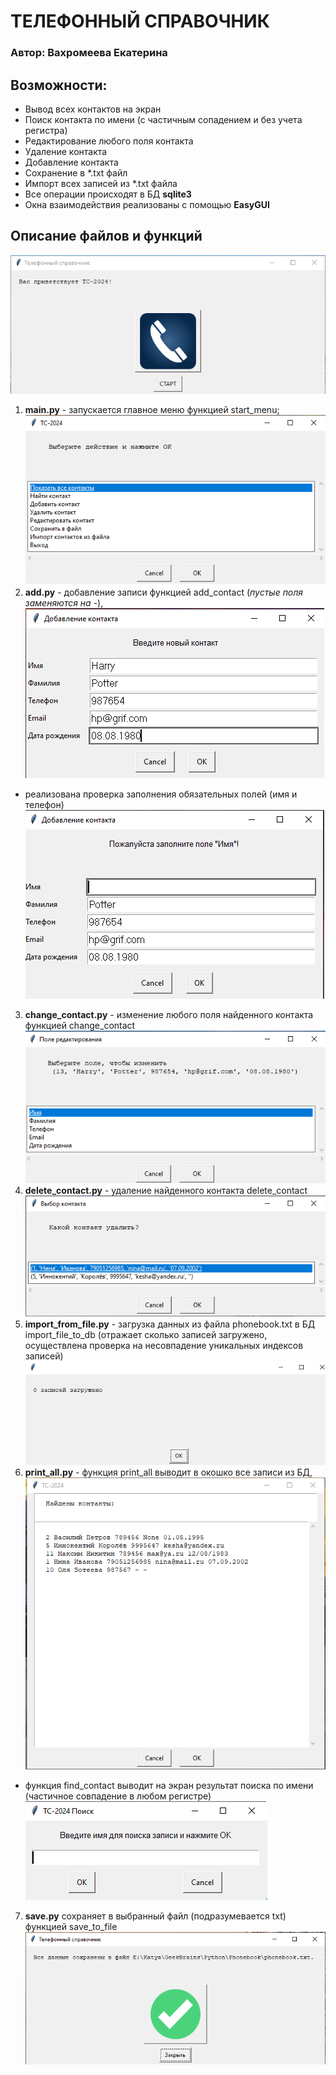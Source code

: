 # ТЕЛЕФОННЫЙ СПРАВОЧНИК
### Автор: Вахромеева Екатерина

## Возможности:
* Вывод всех контактов на экран
* Поиск контакта по имени (с частичным сопадением и без учета регистра)
* Редактирование любого поля контакта
* Удаление контакта
* Добавление контакта
* Сохранение в *.txt файл
* Импорт всех записей из *.txt файла
* Все операции происходят в БД **sqlite3**
* Окна взаимодействия реализованы с помощью  **EasyGUI**




## Описание файлов и функций
![Старт](pics_for_readme/start.png)
1. **main.py** - запускается главное меню функцией start_menu;
![Главное меню](pics_for_readme/main_menu.png)
2. **add.py** - добавление записи функцией add_contact (*пустые поля заменяются на -*), 
![Добавление контакта](pics_for_readme/add_contact.png)
* реализована проверка заполнения обязательных полей (имя и телефон)
![Пропущено имя при добавлении контакта](pics_for_readme/add_contact_check_name.png)
3. **change_contact.py** - изменение любого поля найденного контакта функцией change_contact
![Изменение контакта](pics_for_readme/edit_menu.png)
4. **delete_contact.py** - удаление найденного контакта delete_contact
![Удаление контакта](pics_for_readme/delete_choice.png)
5. **import_from_file.py** - загрузка данных из файла phonebook.txt в БД import_file_to_db (отражает сколько записей загружено, осуществлена проверка на несовпадение уникальных индексов записей)
![Результат импорта из файла в БД](pics_for_readme/msg_import_file.png)
6. **print_all.py** - функция print_all выводит в окошко все записи из БД, 
![Вывод всех контактов](pics_for_readme/show_all_contacts.png)
* функция find_contact выводит на экран результат поиска по имени (частичное совпадение в любом регистре)
![Вывод найденных записей](pics_for_readme/search_window.png)
7. **save.py** сохраняет в выбранный файл (подразумевается txt) функцией save_to_file
![Сохранение записей в файл](pics_for_readme/ok_msg_save_to_file.png)

